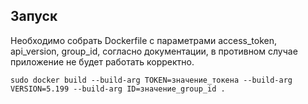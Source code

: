 ## Запуск 
Необходимо собрать Dockerfile с параметрами access_token, api_version, group_id, согласно документации, в противном случае приложение не будет работать корректно.

```
sudo docker build --build-arg TOKEN=значение_токена --build-arg VERSION=5.199 --build-arg ID=значение_group_id .
```
